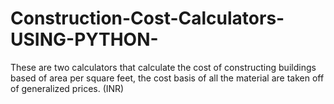 # Construction-Cost-Calculators-USING-PYTHON-
These are two calculators that calculate the cost of constructing buildings based of area per square feet, the cost basis of all the material are taken off of generalized prices. (INR)
